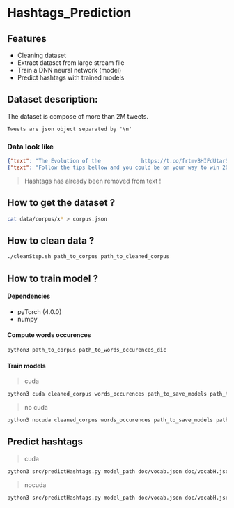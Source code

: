 # Hashtags_Prediction

## Features
  * Cleaning dataset
  * Extract dataset from large stream file
  * Train a DNN neural network (model)
  * Predict hashtags with trained models

## Dataset description:

The dataset is compose of more than 2M tweets.
```
Tweets are json object separated by '\n'
```

### Data look like
```json
{"text": "The Evolution of the             https://t.co/frtmvBHIFdUtarSystems", "hashtags": ["IoT", "BigData", "DataScience", "Chatbot", "9and9", "Fintech", "Insurtech", "AI", "VR", "AR", "Startup"]}
{"text": "Follow the tips bellow and you could be on your way to win 20k monthly cc  @HHappyfish @busolaholloway  https://t.co/pxiGlNaJ44", "hashtags": ["OnlineHype"]}
```
>Hashtags has already been removed from text !
## How to get the dataset ?

```bash
cat data/corpus/x* > corpus.json
```

## How to clean data ?

```bash
./cleanStep.sh path_to_corpus path_to_cleaned_corpus
```

## How to train model ?

#### Dependencies
  * pyTorch (4.0.0)
  * numpy
#### Compute words occurences
```bash
python3 path_to_corpus path_to_words_occurences_dic
```
#### Train models
> cuda

```bash
python3 cuda cleaned_corpus words_occurences path_to_save_models path_to_save_vocab
```
> no cuda

```bash
python3 nocuda cleaned_corpus words_occurences path_to_save_models path_to_save_vocab
```

## Predict hashtags
> cuda

```bash
python3 src/predictHashtags.py model_path doc/vocab.json doc/vocabH.json text cuda
```
> nocuda

```bash
python3 src/predictHashtags.py model_path doc/vocab.json doc/vocabH.json text nocuda
```
